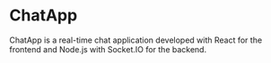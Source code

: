 # ChatApp
ChatApp is a real-time chat application developed with React for the frontend and Node.js with Socket.IO for the backend. 
